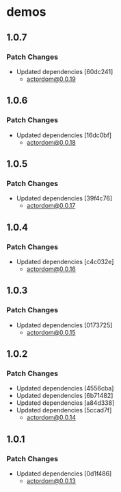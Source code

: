 # demos

## 1.0.7

### Patch Changes

- Updated dependencies [60dc241]
  - actordom@0.0.19

## 1.0.6

### Patch Changes

- Updated dependencies [16dc0bf]
  - actordom@0.0.18

## 1.0.5

### Patch Changes

- Updated dependencies [39f4c76]
  - actordom@0.0.17

## 1.0.4

### Patch Changes

- Updated dependencies [c4c032e]
  - actordom@0.0.16

## 1.0.3

### Patch Changes

- Updated dependencies [0173725]
  - actordom@0.0.15

## 1.0.2

### Patch Changes

- Updated dependencies [4556cba]
- Updated dependencies [6b71482]
- Updated dependencies [a84d338]
- Updated dependencies [5ccad7f]
  - actordom@0.0.14

## 1.0.1

### Patch Changes

- Updated dependencies [0d1f486]
  - actordom@0.0.13
